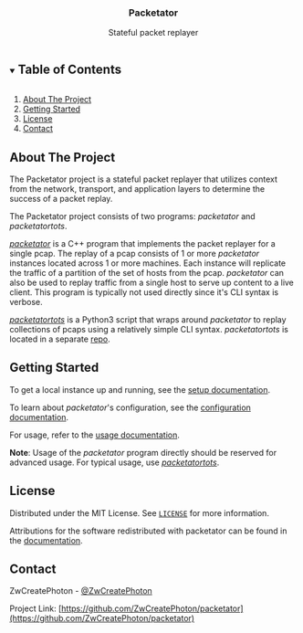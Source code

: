 <div align="center">
 <h3>Packetator</h3>

  <p>
    Stateful packet replayer
  </p>
</div>


<!-- TABLE OF CONTENTS -->
<details open="open">
  <summary><h2 style="display: inline-block">Table of Contents</h2></summary>
  <ol>
    <li><a href="#about-the-project">About The Project</a></li>
    <li><a href="#getting-started">Getting Started</a></li>
    <li><a href="#license">License</a></li>
    <li><a href="#contact">Contact</a></li>
  </ol>
</details>



<!-- ABOUT THE PROJECT -->
## About The Project

The Packetator project is a stateful packet replayer that utilizes
context from the network, transport, and application layers to
determine the success of a packet replay.

The Packetator project consists of two programs: 
_packetator_ and _packetatortots_.

[_packetator_](https://github.com/ZwCreatePhoton/packetator)
is a C++ program that implements the packet replayer for a single
pcap. The replay of a pcap consists of 1 or more _packetator_
instances located across 1 or more machines. Each instance
will replicate the traffic of a partition of the set of
hosts from the pcap. _packetator_ can also be used to replay
traffic from a single host to serve up content to a live client.
This program is typically not used directly since it's CLI syntax
is verbose.

[_packetatortots_](https://github.com/ZwCreatePhoton/packetatortots)
is a Python3 script that wraps around _packetator_ to replay
collections of pcaps using a relatively simple CLI syntax.
_packetatortots_ is located in a separate
[repo](https://github.com/ZwCreatePhoton/packetatortots).

## Getting Started

To get a local instance up and running, see the [setup documentation](setup.md).

To learn about _packetator_'s configuration, see the [configuration documentation](configuration.md).

For usage, refer to the [usage documentation](usage.md).

<b>Note</b>: Usage of the _packetator_ program directly should be reserved for advanced usage.
For typical usage, use [_packetatortots_](https://github.com/ZwCreatePhoton/packetatortots).


<!-- LICENSE -->
## License

Distributed under the MIT License. See [`LICENSE`](LICENSE) for more information.

Attributions for the software redistributed with packetator can be found in the [documentation](notice).

## Contact

ZwCreatePhoton - [@ZwCreatePhoton](https://twitter.com/ZwCreatePhoton)

Project Link: [https://github.com/ZwCreatePhoton/packetator](https://github.com/ZwCreatePhoton/packetator)
